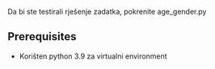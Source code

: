 Da bi ste testirali rješenje zadatka, pokrenite age_gender.py

## Prerequisites
- Korišten python 3.9 za virtualni environment